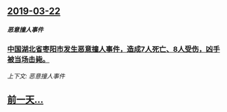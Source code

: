 ## [2019-03-22](/news/2019/03/22/index.md)

##### 恶意撞人事件
### [ 中国湖北省枣阳市发生恶意撞人事件，造成7人死亡、8人受伤，凶手被当场击毙。 ](/news/2019/03/22/中国湖北省枣阳市发生恶意撞人事件-造成7人死亡-8人受伤-凶手被当场击毙.md)
_上下文: 恶意撞人事件_

## [前一天...](/news/2019/03/21/index.md)

